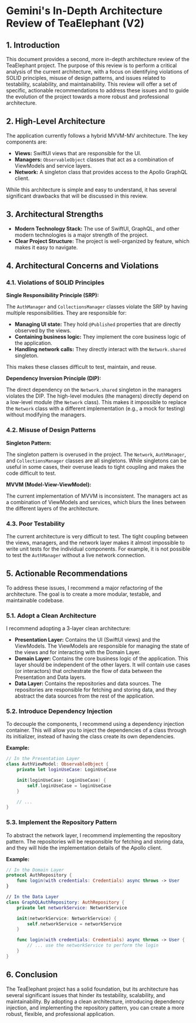# Gemini's In-Depth Architecture Review of TeaElephant (V2)

## 1. Introduction

This document provides a second, more in-depth architecture review of the TeaElephant project. The purpose of this review is to perform a critical analysis of the current architecture, with a focus on identifying violations of SOLID principles, misuse of design patterns, and issues related to testability, scalability, and maintainability. This review will offer a set of specific, actionable recommendations to address these issues and to guide the evolution of the project towards a more robust and professional architecture.

## 2. High-Level Architecture

The application currently follows a hybrid MVVM-MV architecture. The key components are:

*   **Views:** SwiftUI views that are responsible for the UI.
*   **Managers:** `ObservableObject` classes that act as a combination of ViewModels and service layers.
*   **Network:** A singleton class that provides access to the Apollo GraphQL client.

While this architecture is simple and easy to understand, it has several significant drawbacks that will be discussed in this review.

## 3. Architectural Strengths

*   **Modern Technology Stack:** The use of SwiftUI, GraphQL, and other modern technologies is a major strength of the project.
*   **Clear Project Structure:** The project is well-organized by feature, which makes it easy to navigate.

## 4. Architectural Concerns and Violations

### 4.1. Violations of SOLID Principles

**Single Responsibility Principle (SRP):**

The `AuthManager` and `CollectionsManager` classes violate the SRP by having multiple responsibilities. They are responsible for:

*   **Managing UI state:** They hold `@Published` properties that are directly observed by the views.
*   **Containing business logic:** They implement the core business logic of the application.
*   **Handling network calls:** They directly interact with the `Network.shared` singleton.

This makes these classes difficult to test, maintain, and reuse.

**Dependency Inversion Principle (DIP):**

The direct dependency on the `Network.shared` singleton in the managers violates the DIP. The high-level modules (the managers) directly depend on a low-level module (the `Network` class). This makes it impossible to replace the `Network` class with a different implementation (e.g., a mock for testing) without modifying the managers.

### 4.2. Misuse of Design Patterns

**Singleton Pattern:**

The singleton pattern is overused in the project. The `Network`, `AuthManager`, and `CollectionsManager` classes are all singletons. While singletons can be useful in some cases, their overuse leads to tight coupling and makes the code difficult to test.

**MVVM (Model-View-ViewModel):**

The current implementation of MVVM is inconsistent. The managers act as a combination of ViewModels and services, which blurs the lines between the different layers of the architecture.

### 4.3. Poor Testability

The current architecture is very difficult to test. The tight coupling between the views, managers, and the network layer makes it almost impossible to write unit tests for the individual components. For example, it is not possible to test the `AuthManager` without a live network connection.

## 5. Actionable Recommendations

To address these issues, I recommend a major refactoring of the architecture. The goal is to create a more modular, testable, and maintainable codebase.

### 5.1. Adopt a Clean Architecture

I recommend adopting a 3-layer clean architecture:

*   **Presentation Layer:** Contains the UI (SwiftUI views) and the ViewModels. The ViewModels are responsible for managing the state of the views and for interacting with the Domain Layer.
*   **Domain Layer:** Contains the core business logic of the application. This layer should be independent of the other layers. It will contain use cases (or interactors) that orchestrate the flow of data between the Presentation and Data layers.
*   **Data Layer:** Contains the repositories and data sources. The repositories are responsible for fetching and storing data, and they abstract the data sources from the rest of the application.

### 5.2. Introduce Dependency Injection

To decouple the components, I recommend using a dependency injection container. This will allow you to inject the dependencies of a class through its initializer, instead of having the class create its own dependencies.

**Example:**

```swift
// In the Presentation Layer
class AuthViewModel: ObservableObject {
    private let loginUseCase: LoginUseCase

    init(loginUseCase: LoginUseCase) {
        self.loginUseCase = loginUseCase
    }

    // ...
}
```

### 5.3. Implement the Repository Pattern

To abstract the network layer, I recommend implementing the repository pattern. The repositories will be responsible for fetching and storing data, and they will hide the implementation details of the Apollo client.

**Example:**

```swift
// In the Domain Layer
protocol AuthRepository {
    func login(with credentials: Credentials) async throws -> User
}

// In the Data Layer
class GraphQLAuthRepository: AuthRepository {
    private let networkService: NetworkService

    init(networkService: NetworkService) {
        self.networkService = networkService
    }

    func login(with credentials: Credentials) async throws -> User {
        // ... use the networkService to perform the login
    }
}
```

## 6. Conclusion

The TeaElephant project has a solid foundation, but its architecture has several significant issues that hinder its testability, scalability, and maintainability. By adopting a clean architecture, introducing dependency injection, and implementing the repository pattern, you can create a more robust, flexible, and professional application.
